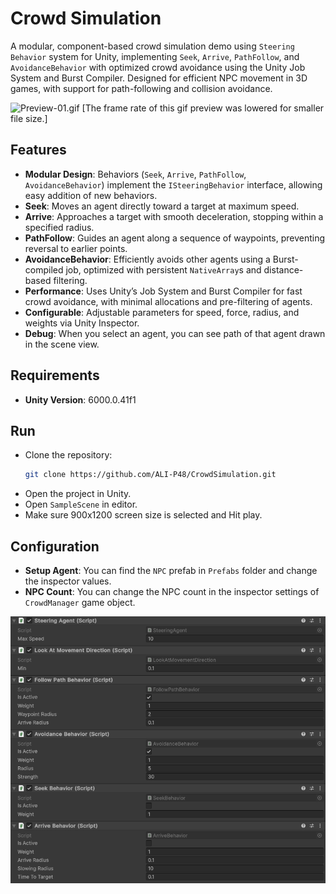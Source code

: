 
# Crowd Simulation
A modular, component-based crowd simulation demo using `Steering Behavior` system for Unity, implementing `Seek`, `Arrive`, `PathFollow`, and `AvoidanceBehavior` with optimized crowd avoidance using the Unity Job System and Burst Compiler. Designed for efficient NPC movement in 3D games, with support for path-following and collision avoidance.

![Preview-01.gif](Previews/Preview-01.gif)
[The frame rate of this gif preview was lowered for smaller file size.]

## Features
- **Modular Design**: Behaviors (`Seek`, `Arrive`, `PathFollow`, `AvoidanceBehavior`) implement the `ISteeringBehavior` interface, allowing easy addition of new behaviors.
- **Seek**: Moves an agent directly toward a target at maximum speed.
- **Arrive**: Approaches a target with smooth deceleration, stopping within a specified radius.
- **PathFollow**: Guides an agent along a sequence of waypoints, preventing reversal to earlier points.
- **AvoidanceBehavior**: Efficiently avoids other agents using a Burst-compiled job, optimized with persistent `NativeArray`s and distance-based filtering.
- **Performance**: Uses Unity’s Job System and Burst Compiler for fast crowd avoidance, with minimal allocations and pre-filtering of agents.
- **Configurable**: Adjustable parameters for speed, force, radius, and weights via Unity Inspector.
- **Debug**: When you select an agent, you can see path of that agent drawn in the scene view.

## Requirements
- **Unity Version**: 6000.0.41f1


## Run
- Clone the repository:
   ```bash
   git clone https://github.com/ALI-P48/CrowdSimulation.git
   ```
- Open the project in Unity.
- Open `SampleScene` in editor.
- Make sure 900x1200 screen size is selected and Hit play.


## Configuration
- **Setup Agent**: You can find the `NPC` prefab in `Prefabs` folder and change the inspector values.
- **NPC Count**: You can change the NPC count in the inspector settings of `CrowdManager` game object.

![Preview-02.png](Previews/Preview-02.png)